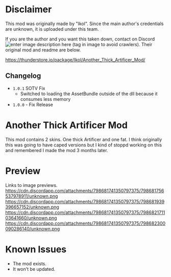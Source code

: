 ﻿# Disclaimer
This mod was originally made by "Ikol". Since the main author's credentials are unknown, it is uploaded under this team.

If you are the author and you want this taken down, contact on Discord ![enter image description here](https://media.discordapp.net/attachments/471781153607647232/888146378478452736/unknown.png) (tag in image to avoid crawlers). Their original mod and readme are below.

https://thunderstore.io/package/Ikol/Another_Thick_Artificer_Mod/

## Changelog

- `1.0.1` SOTV Fix
	- Switched to loading the AssetBundle outside of the dll because it consumes less memory
- `1.0.0` - Fix Release

# Another Thick Artificer Mod

This mod contains 2 skins. One thick Artificer and one fat. I think originally this was going to have caped versions but I kind of stoppd working on this and remembered I made the mod 3 months later.

# Preview
Links to image previews.
https://cdn.discordapp.com/attachments/798681741350797375/798681756537978911/unknown.png
https://cdn.discordapp.com/attachments/798681741350797375/798681939396657152/unknown.png
https://cdn.discordapp.com/attachments/798681741350797375/798682171103641660/unknown.png
https://cdn.discordapp.com/attachments/798681741350797375/798682300090286140/unknown.png


# Known Issues
- The mod exists.
- It won't be updated.